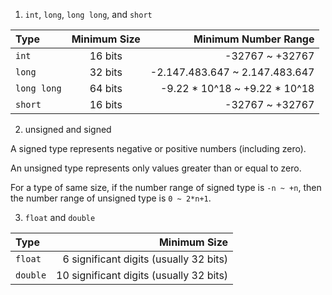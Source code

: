 1. `int`, `long`, `long long`, and `short`

| Type   | Minimum Size   | Minimum Number Range   |
| :---   | :---:          | ---:                   |
|`int`   | 16 bits        | -32767 ~ +32767		   |
|`long`  | 32 bits        | -2.147.483.647 ~ 2.147.483.647|
|`long long` | 64 bits    | -9.22 * 10^18 ~ +9.22 * 10^18 |
|`short` | 16 bits        | -32767 ~ +32767        |

2. unsigned and signed

A signed type represents negative or positive numbers (including zero).

An unsigned type represents only values greater than or equal to zero.

For a type of same size, if the number range of signed type is `-n ~ +n`, then the number range of unsigned type is `0 ~ 2*n+1`.

3. `float` and `double`

| Type | Minimum Size |
|:---  | ---: |
|`float` | 6 significant digits (usually 32 bits) |
|`double` | 10 significant digits (usually 32 bits) |